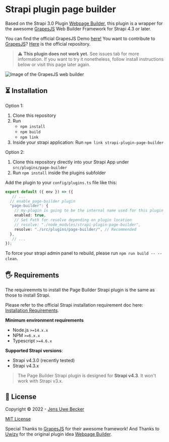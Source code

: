 # Strapi plugin page builder

Based on the Strapi 3.0 Plugin [Webpage Builder](https://github.com/uwizy/strapi-plugin-webpage-builder), this plugin is a wrapper for the awesome [GrapesJS](https://grapesjs.com/) Web Builder Framework for Strapi 4.3 or later.

You can find the official GrapesJS Demo [here!](https://grapesjs.com/demo.html) You want to contribute to [GrapesJS](https://grapesjs.com/)? [Here](https://github.com/artf/grapesjs) is the official repository.

> :warning: **This plugin does not work yet.** See issues tab for more information. If you want to try it nonetheless, follow install instructions below or visit this page later again.

<img alt="Image of the GrapesJS web builder" src="https://grapesjs.com/img/sc-grapesjs-newsletter-demo.jpg">

## ⏳ Installation
Option 1:
1. Clone this repository
2. Run
   - `npm install`
   - `npm build`
   - `npm link`
3. Inside your strapi application: Run `npm link strapi-plugin-page-builder`

Option 2:
1. Clone this repository directly into your Strapi App under `src/plugins/page-builder`
2. Run `npm install` inside the plugins subfolder

Add the plugin to your `config/plugins.ts` file like this:
```typescript
export default ({ env }) => ({
   // ...
  // enable page-builder plugin
  "page-builder": {
    // my-plugin is going to be the internal name used for this plugin
    enabled: true,
    // Set Path for resolve depending on plugin location
    // resolve: "./node_modules/strapi-plugin-page-builder",
    resolve: "./src/plugins/page-builder/", // Recommended
  },
   // ...
});
```

To force your strapi admin panel to rebuild, please run `npm run build -- --clean`.

## 🖐 Requirements

The requireemnts to install the Page Builder Strapi plugin is the same as those to install Strapi.

Please refer to the official Strapi installation requirement doc here: [Installation Requirements](https://docs.strapi.io/developer-docs/latest/getting-started/introduction.html).

**Minimum environment requirements**

- Node.js `>=14.x.x`
- NPM `>=6.x.x`
- Typescript `>=4.6.x`

**Supported Strapi versions**:

- Strapi v4.3.0 (recently tested)
- Strapi v4.3.x

> The Page Builder Strapi plugin is designed for **Strapi v4.3**. It won't work with Strapi v3.x.

## 📝 License

Copyright &copy; 2022 - [Jens Uwe Becker](https://root-itsolutions.de/)

[MIT License](LICENSE.md)

Special Thanks to [GrapesJS](https://grapesjs.com/) for their awesome framework!
And Thanks to [Uwizy](https://github.com/uwizy) for the original plugin idea [Webpage Builder](https://github.com/uwizy/strapi-plugin-webpage-builder).
